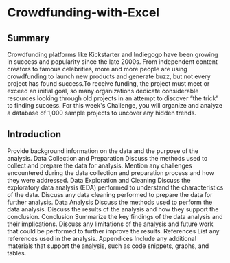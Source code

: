 # Crowdfunding-with-Excel
## Summary
Crowdfunding platforms like Kickstarter and Indiegogo have been growing in success and popularity since the late 2000s. From independent content creators to famous celebrities, more and more people are using crowdfunding to launch new products and generate buzz, but not every project has found success.To receive funding, the project must meet or exceed an initial goal, so many organizations dedicate considerable resources looking through old projects in an attempt to discover “the trick” to finding success. For this week's Challenge, you will organize and analyze a database of 1,000 sample projects to uncover any hidden trends.
## Introduction
Provide background information on the data and the purpose of the analysis.
Data Collection and Preparation
Discuss the methods used to collect and prepare the data for analysis.
Mention any challenges encountered during the data collection and preparation process and how they were addressed.
Data Exploration and Cleaning
Discuss the exploratory data analysis (EDA) performed to understand the characteristics of the data.
Discuss any data cleaning performed to prepare the data for further analysis.
Data Analysis
Discuss the methods used to perform the data analysis.
Discuss the results of the analysis and how they support the conclusion.
Conclusion
Summarize the key findings of the data analysis and their implications.
Discuss any limitations of the analysis and future work that could be performed to further improve the results.
References
List any references used in the analysis.
Appendices
Include any additional materials that support the analysis, such as code snippets, graphs, and tables.
